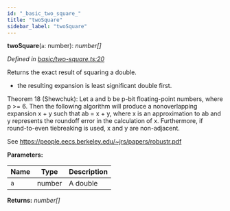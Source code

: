 ```yaml
---
id: "_basic_two_square_"
title: "twoSquare"
sidebar_label: "twoSquare"
---
```


**twoSquare**(`a`: number): *number[]*

*Defined in [basic/two-square.ts:20](https://github.com/FlorisSteenkamp/double-double/blob/d35ae52/src/basic/two-square.ts#L20)*

Returns the exact result of squaring a double.

* the resulting expansion is least significant double first.

Theorem 18 (Shewchuk): Let a and b be p-bit floating-point numbers, where
p >= 6. Then the following algorithm will produce a nonoverlapping expansion
x + y such that ab = x + y, where x is an approximation to ab and y
represents the roundoff error in the calculation of x. Furthermore, if
round-to-even tiebreaking is used, x and y are non-adjacent.

See https://people.eecs.berkeley.edu/~jrs/papers/robustr.pdf

**Parameters:**

Name | Type | Description |
------ | ------ | ------ |
`a` | number | A double  |

**Returns:** *number[]*
